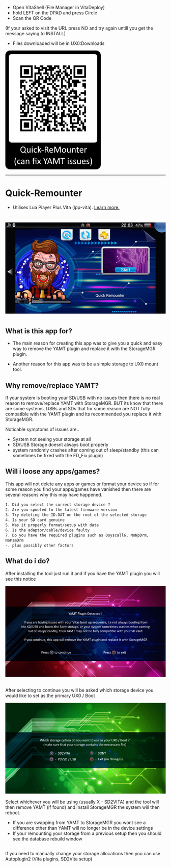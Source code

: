 - Open VitaShell (File Manager in VitaDeploy)
- hold LEFT on the DPAD and press Circle
- Scan the QR Code

(If your asked to visit the URL press NO and try again untill you get the message saying to INSTALL)

* Files downloaded will be in UX0:Downloads


![Screenshot](https://github.com/AntHJ/Quick-Remounter/blob/main/Quick%20ReMounter.png)

----------

# Quick-Remounter
* Utilises Lua Player Plus Vita (lpp-vita). [Learn more.](https://github.com/Rinnegatamante/lpp-vita)
#
![Screenshot](https://github.com/AntHJ/Quick-Remounter/blob/main/App-Page.png)
#
## What is this app for?

- The main reason for creating this app was to give you a quick and easy way to remove the YAMT plugin and replace it with the StorageMGR
plugin.

- Another reason for this app was to be a simple storage to UX0 mount tool.

## Why remove/replace YAMT?

If your system is booting your SD/USB with no issues then there is no real reason to remove/replace YAMT with StorageMGR. BUT its know that
there are some systems, USBs and SDs that for some reason are NOT fully compatible with the YAMT plugin and its recommended you replace it
with StorageMGR. 

Noticable symptoms of issues are.. 
- System not seeing your storage at all
- SD/USB Storage doesnt always boot properly
- system randomly crashes after coming out of sleep/standby (this can sometimes be fixed with the FD_Fix plugin)

## Will i loose any apps/games?

This app will not delete any apps or games or format your device so if for some reason you find your apps/games have vanished then there are
several reasons why this may have happened. 

    1. Did you select the correct storage device ?
    2. Are you spoofed to the latest firmware version
    3. Try deleting the ID.DAT on the root of the selected storage
    4. Is your SD card genuine
    5. Was it properly format/setup with data
    6. Is the adaptor/cable/device faulty
    7. Do you have the required plugins such as 0syscall6, NoNpDrm, NoPsmDrm
    -. plus possibly other factors
    
##
##
## What do i do?
After installing the tool just run it and if you have the YAMT plugin you will see this notice

![Screenshot](https://github.com/AntHJ/Quick-Remounter/blob/main/YAMT.png)

##
##
After selecting to continue you will be asked which storage device you would like to set as the primary UX0 / Boot

![Screenshot](https://github.com/AntHJ/Quick-Remounter/blob/main/Options.png)

Select whichever you will be using (usually X - SD2VITA) and the tool will then remove YAMT (if found) and install StorageMGR the system will then reboot.

- If you are swapping from YAMT to StorageMGR you wont see a difference other than YAMT will no longer be in the device settings
- If your remounting your storage from a previous setup then you should see the database rebuild window

##
##
If you need to manually change your storage allocations then you can use Autoplugin2 (Vita plugins, SD2Vita setup)
